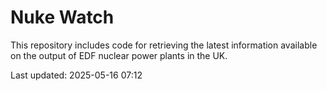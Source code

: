 # Nuke Watch

This repository includes code for retrieving the latest information available on the output of EDF nuclear power plants in the UK.

Last updated: 2025-05-16 07:12